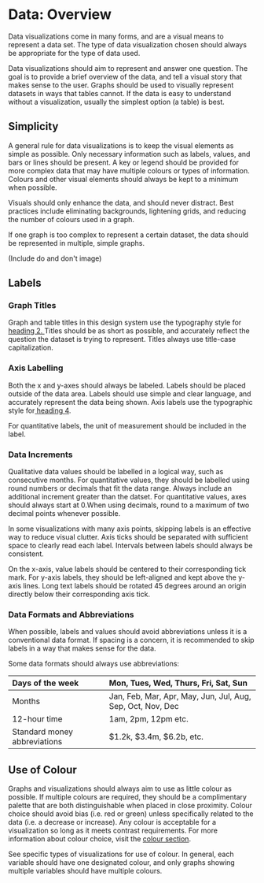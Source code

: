 # Data: Overview

Data visualizations come in many forms, and are a visual means to represent a data set. The type of data visualization chosen should always be appropriate for the type of data used.

Data visualizations should aim to represent and answer one question. The goal is to provide a brief overview of the data, and tell a visual story that makes sense to the user. Graphs should be used to visually represent datasets in ways that tables cannot. If the data is easy to understand without a visualization, usually the simplest option \(a table\) is best.

## Simplicity

A general rule for data visualizations is to keep the visual elements as simple as possible. Only necessary information such as labels, values, and bars or lines should be present. A key or legend should be provided for more complex data that may have multiple colours or types of information. Colours and other visual elements should always be kept to a minimum when possible.

Visuals should only enhance the data, and should never distract. Best practices include eliminating backgrounds, lightening grids, and reducing the number of colours used in a graph.

If one graph is too complex to represent a certain dataset, the data should be represented in multiple, simple graphs.

\(Include do and don't image\)

## Labels

### Graph Titles

Graph and table titles in this design system use the typography style for [heading 2. ](typography.md)Titles should be as short as possible, and accurately reflect the question the dataset is trying to represent. Titles always use title-case capitalization.

### Axis Labelling

Both the x and y-axes should always be labeled. Labels should be placed outside of the data area. Labels should use simple and clear language, and accurately represent the data being shown. Axis labels use the typographic style for[ heading 4](typography.md).

For quantitative labels, the unit of measurement should be included in the label.

### Data Increments

Qualitative data values should be labelled in a logical way, such as consecutive months. For quantitative values, they should be labelled using round numbers or decimals that fit the data range. Always include an additional increment greater than the datset. For quantitative values, axes should always start at 0.When using decimals, round to a maximum of two decimal points whenever possible.

In some visualizations with many axis points, skipping labels is an effective way to reduce visual clutter. Axis ticks should be separated with sufficient space to clearly read each label. Intervals between labels should always be consistent.

On the x-axis, value labels should be centered to their corresponding tick mark. For y-axis labels, they should be left-aligned and kept above the y-axis lines. Long text labels should be rotated 45 degrees around an origin directly below their corresponding axis tick.

### Data Formats and Abbreviations

When possible, labels and values should avoid abbreviations unless it is a conventional data format. If spacing is a concern, it is recommended to skip labels in a way that makes sense for the data.

Some data formats should always use abbreviations:

| Days of the week | Mon, Tues, Wed, Thurs, Fri, Sat, Sun |
| :--- | :--- |
| Months | Jan, Feb, Mar, Apr, May, Jun, Jul, Aug, Sep, Oct, Nov, Dec |
| 12-hour time | 1am, 2pm, 12pm etc. |
| Standard money abbreviations | $1.2k, $3.4m, $6.2b, etc. |

## Use of Colour

Graphs and visualizations should always aim to use as little colour as possible. If multiple colours are required, they should be a complimentary palette that are both distinguishable when placed in close proximity. Colour choice should avoid bias \(i.e. red or green\) unless specifically related to the data \(i.e. a decrease or increase\). Any colour is acceptable for a visualization so long as it meets contrast requirements. For more information about colour choice, visit the [colour section](colour.md).

See specific types of visualizations for use of colour. In general, each variable should have one designated colour, and only graphs showing multiple variables should have multiple colours.

